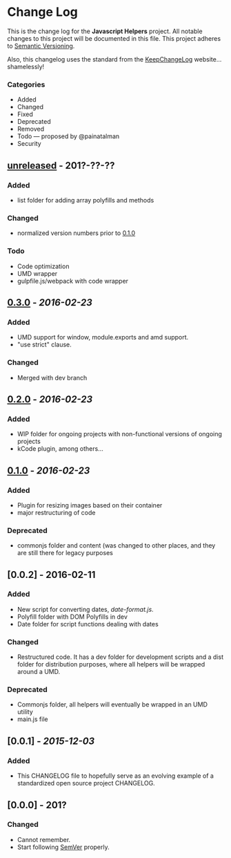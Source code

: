 # Change Log
This is the change log for the **Javascript Helpers** project. All notable changes to this project will be documented in this file. This project adheres to [Semantic Versioning](http://semver.org/).

Also, this changelog uses the standard from the [KeepChangeLog](http://keepachangelog.com/) website... shamelessly!

### Categories

+ Added
+ Changed
+ Fixed
+ Deprecated
+ Removed
+ Todo &mdash; proposed by @painatalman
+ Security

## [unreleased] - 201?-??-??

### Added

- list folder for adding array polyfills and methods

### Changed

- normalized version numbers prior to [0.1.0](0.1.0)

### Todo

- Code optimization
- UMD wrapper
- gulpfile.js/webpack with code wrapper

## [0.3.0] - *2016-02-23*

### Added

- UMD support for window, module.exports and amd support.
- "use strict" clause.

### Changed

- Merged with dev branch

## [0.2.0] - *2016-02-23*

### Added

- WIP folder for ongoing projects with non-functional versions of ongoing projects
- kCode plugin, among others...

## [0.1.0] - *2016-02-23*

### Added

- Plugin for resizing images based on their container
- major restructuring of code

### Deprecated
- commonjs folder and content (was changed to other places, and they are still there for legacy purposes

## [0.0.2] - 2016-02-11
### Added

- New script for converting dates, _date-format.js_.
- Polyfill folder with DOM Polyfills in dev
- Date folder for script functions dealing with dates

### Changed
- Restructured code. It has a dev folder for development scripts and a dist folder for distribution purposes, where all helpers will be wrapped around a UMD.

### Deprecated
- Commonjs folder, all helpers will eventually be wrapped in an UMD utility
- main.js file

## [0.0.1] - *2015-12-03*
### Added
- This CHANGELOG file to hopefully serve as an evolving example of a standardized open source project CHANGELOG.

## [0.0.0] - 201?
### Changed
- Cannot remember.
- Start following [SemVer](http://semver.org) properly.

[Unreleased]: https://github.com/Painatalman/helpers-js/compare/v0.3.0...HEAD
[0.3.0]: https://github.com/Painatalman/helpers-js/compare/v0.2.0...v0.3.0
[0.2.0]: https://github.com/Painatalman/helpers-js/compare/v0.1.0...v0.2.0
[0.1.0]: https://github.com/Painatalman/helpers-js/compare/107384488c2873aecf44b0801cf9a8edba0d0ef9...v0.1.0
